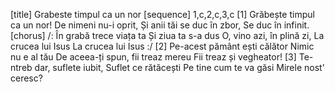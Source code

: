 [title] Grabeste timpul ca un nor
[sequence] 1,c,2,c,3,c
[1]
Grăbește timpul ca un nor!
De nimeni nu-i oprit,
Și anii tăi se duc în zbor,
Se duc în infinit.
[chorus]
/: În grabă trece viața ta
Și ziua ta s-a dus
O, vino azi, în plină zi,
La crucea lui Isus
La crucea lui Isus :/
[2]
Pe-acest pământ ești călător
Nimic nu e al tău
De aceea-ți spun, fii treaz mereu
Fii treaz și vegheator!
[3]
Te-ntreb dar, suflete iubit,
Suflet ce rătăcești
Pe tine cum te va găsi
Mirele nost' ceresc?

